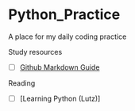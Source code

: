 # Python_Practice

A place for my daily coding practice

Study resources

- [ ] [Github Markdown Guide](https://guides.github.com/features/mastering-markdown/)

Reading

- [ ] [Learning Python (Lutz)]
